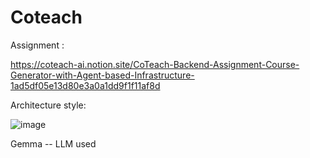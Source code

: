 # Coteach


Assignment : 

https://coteach-ai.notion.site/CoTeach-Backend-Assignment-Course-Generator-with-Agent-based-Infrastructure-1ad5df05e13d80e3a0a1dd9f1f11af8d

Architecture style:

![image](https://github.com/user-attachments/assets/d04a338b-4558-4eb8-b873-c64837b4bd53)



Gemma -- LLM used 

